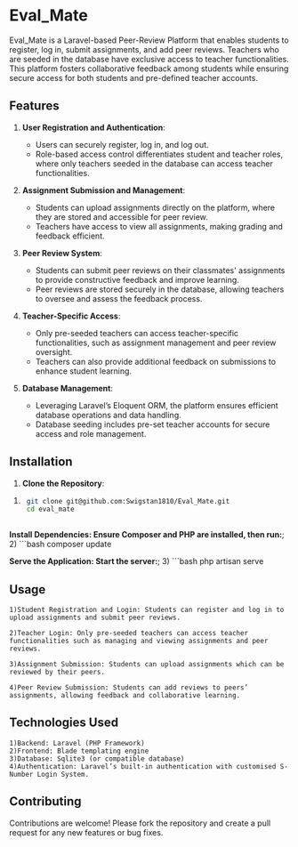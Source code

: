 # Eval_Mate

Eval_Mate is a Laravel-based Peer-Review Platform that enables students to register, log in, submit assignments, and add peer reviews. Teachers who are seeded in the database have exclusive access to teacher functionalities. This platform fosters collaborative feedback among students while ensuring secure access for both students and pre-defined teacher accounts.

## Features

1. **User Registration and Authentication**:
   - Users can securely register, log in, and log out.
   - Role-based access control differentiates student and teacher roles, where only teachers seeded in the database can access teacher functionalities.

2. **Assignment Submission and Management**:
   - Students can upload assignments directly on the platform, where they are stored and accessible for peer review.
   - Teachers have access to view all assignments, making grading and feedback efficient.

3. **Peer Review System**:
   - Students can submit peer reviews on their classmates' assignments to provide constructive feedback and improve learning.
   - Peer reviews are stored securely in the database, allowing teachers to oversee and assess the feedback process.

4. **Teacher-Specific Access**:
   - Only pre-seeded teachers can access teacher-specific functionalities, such as assignment management and peer review oversight.
   - Teachers can also provide additional feedback on submissions to enhance student learning.

5. **Database Management**:
   - Leveraging Laravel’s Eloquent ORM, the platform ensures efficient database operations and data handling.
   - Database seeding includes pre-set teacher accounts for secure access and role management.

## Installation

1. **Clone the Repository**:
  1) ```bash
      git clone git@github.com:Swigstan1810/Eval_Mate.git
      cd eval_mate
  
  **Install Dependencies: Ensure Composer and PHP are installed, then run:**;
  2) ```bash
      composer update

  **Serve the Application: Start the server:**;
  3) ```bash
      php artisan serve


## Usage
    1)Student Registration and Login: Students can register and log in to   upload assignments and submit peer reviews.

    2)Teacher Login: Only pre-seeded teachers can access teacher functionalities such as managing and viewing assignments and peer reviews.

    3)Assignment Submission: Students can upload assignments which can be reviewed by their peers.

    4)Peer Review Submission: Students can add reviews to peers’ assignments, allowing feedback and collaborative learning.

## Technologies Used
    1)Backend: Laravel (PHP Framework)
    2)Frontend: Blade templating engine
    3)Database: Sqlite3 (or compatible database)
    4)Authentication: Laravel’s built-in authentication with customised S-Number Login System.

## Contributing
   Contributions are welcome! Please fork the repository and create a pull request for any new features or bug fixes.


